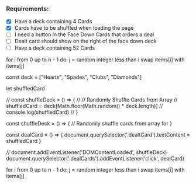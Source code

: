 ### Requirements:

- [x] Have a deck containing 4 Cards
- [x] Cards have to be shuffled when loading the page
- [ ] I need a button in the Face Down Cards that orders a deal
- [ ] Dealt card should show on the right of the face down deck 
- [ ] Have a deck containing 52 Cards

for i from 0 up to n - 1 do:
  j = random integer less than i
  swap items[i] with items[j]


  const deck = ["Hearts", "Spades", "Clubs", "Diamonds"]

let shuffledCard

// const shuffleDeck = () => {
//   // Randomly Shuffle Cards from Array
//   shuffledCard = deck[Math.floor(Math.random() * deck.length)]
//   console.log(shuffledCard)
// }

const shuffleDeck = () => {
  // Randomly shuffle cards from array
  for 
}


const dealCard = () => {
  document.querySelector('.dealtCard').textContent = shuffledCard
}

// document.addEventListener('DOMContentLoaded', shuffleDeck)
document.querySelector('.dealCards').addEventListener('click', dealCard)

for i from 0 up to n - 1 do:
  j = random integer less than i
  swap items[i] with items[j]